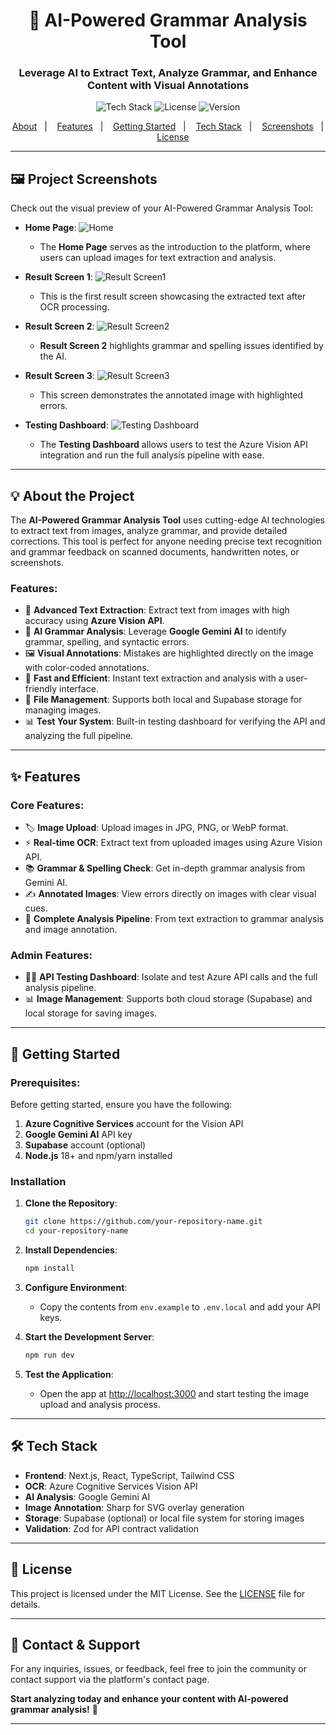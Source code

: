 

<h1 align="center">🧠 AI-Powered Grammar Analysis Tool</h1>
<h3 align="center">Leverage AI to Extract Text, Analyze Grammar, and Enhance Content with Visual Annotations</h3>

<p align="center">
  <img alt="Tech Stack" src="https://img.shields.io/badge/Tech%20Stack-Next.js%20|%20Azure%20Vision%20API%20|%20Google%20Gemini%20AI-blue?style=flat&labelColor=000000">
  <img alt="License" src="https://img.shields.io/badge/license-MIT-brightgreen?labelColor=000000">
  <img alt="Version" src="https://img.shields.io/badge/version-1.0.0-brightgreen?labelColor=000000">
</p>

<p align="center">
  <a href="#-about-the-project">About</a>&nbsp;&nbsp;&nbsp;|&nbsp;&nbsp;&nbsp;
  <a href="#-features">Features</a>&nbsp;&nbsp;&nbsp;|&nbsp;&nbsp;&nbsp;
  <a href="#-getting-started">Getting Started</a>&nbsp;&nbsp;&nbsp;|&nbsp;&nbsp;&nbsp;
  <a href="#-tech-stack">Tech Stack</a>&nbsp;&nbsp;&nbsp;|&nbsp;&nbsp;&nbsp;
  <a href="#-screenshots">Screenshots</a>&nbsp;&nbsp;&nbsp;|&nbsp;&nbsp;&nbsp;
  <a href="#-license">License</a>
</p>

---

## 🖼️ Project Screenshots

Check out the visual preview of your AI-Powered Grammar Analysis Tool:

* **Home Page**:
  ![Home](AI-Powered%20Grammar%20Analysis%20Tool/Home.png)

  * The **Home Page** serves as the introduction to the platform, where users can upload images for text extraction and analysis.

* **Result Screen 1**:
  ![Result Screen1](AI-Powered%20Grammar%20Analysis%20Tool/Result%20Screen1.png)

  * This is the first result screen showcasing the extracted text after OCR processing.

* **Result Screen 2**:
  ![Result Screen2](AI-Powered%20Grammar%20Analysis%20Tool/Result%20Screen2.png)

  * **Result Screen 2** highlights grammar and spelling issues identified by the AI.

* **Result Screen 3**:
  ![Result Screen3](AI-Powered%20Grammar%20Analysis%20Tool/Result%20Screen3.png)

  * This screen demonstrates the annotated image with highlighted errors.

* **Testing Dashboard**:
  ![Testing Dashboard](AI-Powered%20Grammar%20Analysis%20Tool/testing%20DashBoard.png)

  * The **Testing Dashboard** allows users to test the Azure Vision API integration and run the full analysis pipeline with ease.

---

## 💡 About the Project

The **AI-Powered Grammar Analysis Tool** uses cutting-edge AI technologies to extract text from images, analyze grammar, and provide detailed corrections. This tool is perfect for anyone needing precise text recognition and grammar feedback on scanned documents, handwritten notes, or screenshots.

### Features:

* 🧠 **Advanced Text Extraction**: Extract text from images with high accuracy using **Azure Vision API**.
* 💬 **AI Grammar Analysis**: Leverage **Google Gemini AI** to identify grammar, spelling, and syntactic errors.
* 🖼️ **Visual Annotations**: Mistakes are highlighted directly on the image with color-coded annotations.
* 🚀 **Fast and Efficient**: Instant text extraction and analysis with a user-friendly interface.
* 💾 **File Management**: Supports both local and Supabase storage for managing images.
* 📊 **Test Your System**: Built-in testing dashboard for verifying the API and analyzing the full pipeline.

---

## ✨ Features

### Core Features:

* 🏷️ **Image Upload**: Upload images in JPG, PNG, or WebP format.
* ⚡ **Real-time OCR**: Extract text from uploaded images using Azure Vision API.
* 📚 **Grammar & Spelling Check**: Get in-depth grammar analysis from Gemini AI.
* ✍️ **Annotated Images**: View errors directly on images with clear visual cues.
* 🔄 **Complete Analysis Pipeline**: From text extraction to grammar analysis and image annotation.

### Admin Features:

* 👩‍💻 **API Testing Dashboard**: Isolate and test Azure API calls and the full analysis pipeline.
* 📊 **Image Management**: Supports both cloud storage (Supabase) and local storage for saving images.

---

## 🚀 Getting Started

### Prerequisites:

Before getting started, ensure you have the following:

1. **Azure Cognitive Services** account for the Vision API
2. **Google Gemini AI** API key
3. **Supabase** account (optional)
4. **Node.js** 18+ and npm/yarn installed

### Installation

1. **Clone the Repository**:

   ```bash
   git clone https://github.com/your-repository-name.git
   cd your-repository-name
   ```

2. **Install Dependencies**:

   ```bash
   npm install
   ```

3. **Configure Environment**:

   * Copy the contents from `env.example` to `.env.local` and add your API keys.

4. **Start the Development Server**:

   ```bash
   npm run dev
   ```

5. **Test the Application**:

   * Open the app at [http://localhost:3000](http://localhost:3000) and start testing the image upload and analysis process.

---

## 🛠️ Tech Stack

* **Frontend**: Next.js, React, TypeScript, Tailwind CSS
* **OCR**: Azure Cognitive Services Vision API
* **AI Analysis**: Google Gemini AI
* **Image Annotation**: Sharp for SVG overlay generation
* **Storage**: Supabase (optional) or local file system for storing images
* **Validation**: Zod for API contract validation

---

## 📝 License

This project is licensed under the MIT License. See the [LICENSE](LICENSE) file for details.

---

## 🤝 Contact & Support

For any inquiries, issues, or feedback, feel free to join the community or contact support via the platform's contact page.

**Start analyzing today and enhance your content with AI-powered grammar analysis!** 🚀

---

